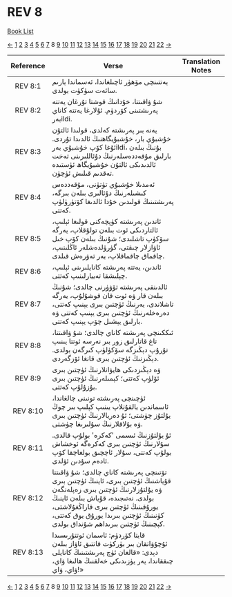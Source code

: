 # REV 8
[Book List](../README.md)

[<-](./chapter_7.md) [1](./chapter_1.md) [2](./chapter_2.md) [3](./chapter_3.md) [4](./chapter_4.md) [5](./chapter_5.md) [6](./chapter_6.md) [7](./chapter_7.md) 8 [9](./chapter_9.md) [10](./chapter_10.md) [11](./chapter_11.md) [12](./chapter_12.md) [13](./chapter_13.md) [14](./chapter_14.md) [15](./chapter_15.md) [16](./chapter_16.md) [17](./chapter_17.md) [18](./chapter_18.md) [19](./chapter_19.md) [20](./chapter_20.md) [21](./chapter_21.md) [22](./chapter_22.md) [->](./chapter_9.md)

| Reference | Verse | Translation Notes |
|:---------:|-------|-------------------|
|REV 8:1|يەتتىنچى مۆھۈر ئاچىلغاندا، ئەسماندا يارىم سائەت سۈكۈت بولدى.||
|REV 8:2|شۇ ۋاقىتتا، خۇدانىڭ قوشتا تۇرغان يەتتە پەرىشتىنى كۆردۈم. ئۇلارغا يەتتە كاناي بەرildi.||
|REV 8:3|يەنە بىر پەرىشتە كەلدى، قولىدا ئالتۇن خۇشبۇي بار، خۇشبۇيگاھنىڭ ئالدىدا تۇردى. ئۇغا كۆپ خۇشبۇي بەرildi، بۇنىڭ بىلەن بارلىق مۇقەددەسلەرنىڭ دۇئاللىرىنى تەخت ئالدىدىكى ئالتۇن خۇشبۇيگاھ ئۈستىدە تەقدىم قىلىش ئۈچۈن.||
|REV 8:4|ئەمدىلا خۇشبۇي تۈتۈنى، مۇقەددەس كىشىلەرنىڭ دۇئالىرى بىلەن بىرگە، پەرىشتىنىڭ قولىدىن خۇدا ئالدىغا كۆتۈرۈلۈپ كەتتى.||
|REV 8:5|ئاندىن پەرىشتە كۈپچەكنى قولىغا ئېلىپ، ئالتاردىكى ئوت بىلەن تولۇقلاپ، يەرگە سۆكۈپ تاشلىدى؛ شۇنىڭ بىلەن كۆپ خىل ئاۋازلار چىقتى، گۈرۈلدەشلەر ئاڭلىنىپ، چاقماق چاقماقلاپ، يەر تەۋرەش قىلدى.||
|REV 8:6|ئاندىن، يەتتە پەرىشتە كانايلىرىنى ئېلىپ، چېلىشقا تەييارلىنىپ كەتتى.||
|REV 8:7|ئالدىنقى پەرىشتە تۆۋۈرنى چالدى؛ شۇنىڭ بىلەن قار ۋە ئوت قان قوشۇلۇپ، يەرگە تاشلاندى، يەرنىڭ ئۈچتىن بىرى يېنىپ كەتتى، دەرەخلەرنىڭ ئۈچتىن بىرى يېنىپ كەتتى ۋە بارلىق يېشىل چۆپ يېنىپ كەتتى.||
|REV 8:8|ئىككىنچى پەرىشتە كاناي چالدى؛ شۇ ۋاقىتتا، تاغ قاتارلىق زور بىر نەرسە ئوتتا يىنىپ تۇرۇپ دېڭىزگە سۆكۈلۈپ كىرگەن بولدى. دېڭىزنىڭ ئۈچتىن بىرى قانغا ئۆزگەردى.||
|REV 8:9|ۋە دېڭىزدىكى ھايۋانلارنىڭ ئۈچتىن بىرى ئۆلۈپ كەتتى؛ كېمىلەرنىڭ ئۈچتىن بىرى بۇزۇلۇپ كەتتى.||
|REV 8:10|ئۈچىنچى پەرىشتە تونىنى چالغاندا، ئاسماندىن يالقۇنلاپ يىنىپ كېلىپ بىر چوڭ يۇلتۇز چۈشتى؛ ئۇ دەريالارنىڭ ئۈچتىن بىرى ۋە بۇلاقلارنىڭ سۇلىرىغا چۈشتى.||
|REV 8:11|ئۇ يۇلتۇزنىڭ ئىسمى 'كەكرە' بولۇپ قالدى. سۇلارنىڭ ئۈچتىن بىرى كەكرەگە ئوخشاش بولۇپ كەتتى، سۇلار ئاچچىق بولغاچقا كۆپ ئادەم سۇدىن ئۆلدى.||
|REV 8:12|تۆتىنچى پەرىشتە كاناي چالدى؛ شۇ ۋاقىتتا قۇياشنىڭ ئۈچتىن بىرى، ئاينىڭ ئۈچتىن بىرى ۋە يۇلتۇزلارنىڭ ئۈچتىن بىرى زەپلەنگەن بولدى. نەتىجىدە، قۇياش بىلەن ئاينىڭ يورۇقىنىڭ ئۈچتىن بىرى قاراڭغۇلاشتى، كۈنىنىڭ ئۈچتىن بىرىدا يورۇق يوق كەتتى، كېچىنىڭ ئۈچتىن بىرىداهم شۇنداق بولدى.||
|REV 8:13|قايتا كۆردۈم: ئاسمان ئوتتۇرىسىدا ئۇچۇۋاتقان بىر بۈركۈت قاتتىق ئاۋاز بىلەن دېدى: «قالغان ئۈچ پەرىشتىنىڭ كانايلى چىققاندا، يەر يۈزىدىكى خەلقنىڭ ھالىغا ۋاي، ۋاي، ۋاي!»||


[<-](./chapter_7.md) [1](./chapter_1.md) [2](./chapter_2.md) [3](./chapter_3.md) [4](./chapter_4.md) [5](./chapter_5.md) [6](./chapter_6.md) [7](./chapter_7.md) 8 [9](./chapter_9.md) [10](./chapter_10.md) [11](./chapter_11.md) [12](./chapter_12.md) [13](./chapter_13.md) [14](./chapter_14.md) [15](./chapter_15.md) [16](./chapter_16.md) [17](./chapter_17.md) [18](./chapter_18.md) [19](./chapter_19.md) [20](./chapter_20.md) [21](./chapter_21.md) [22](./chapter_22.md) [->](./chapter_9.md)